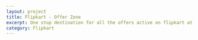 ```yaml
---
layout: project
title: Flipkart - Offer Zone
excerpt: One stop destination for all the offers active on flipkart at any point of time. Aggregation, Navigation, Discovery
category: Flipkart
---
```

